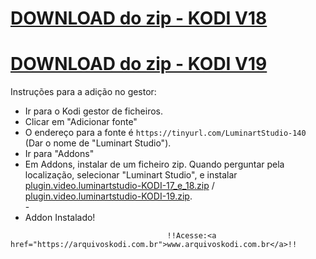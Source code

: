 # <a href="plugin.video.luminartstudio-KODI-17_e_18.zip">DOWNLOAD do zip - KODI V18</a>
# <a href="plugin.video.luminartstudio-KODI-19.zip">DOWNLOAD do zip - KODI V19</a>


Instruções para a adição no gestor:


<p align="left">
  <ul>
    <li>Ir para o Kodi gestor de ficheiros.</li>
    <li>Clicar em "Adicionar fonte"</li>
    <li>O endereço para a fonte é <code>https://tinyurl.com/LuminartStudio-140</code> (Dar o nome de "Luminart Studio").</li>
    <li>Ir para "Addons"</li>
    <li>Em Addons, instalar de um ficheiro zip. Quando perguntar pela localização, selecionar "Luminart Studio", e instalar <a href="plugin.video.luminartstudio-KODI-17_e_18.zip">plugin.video.luminartstudio-KODI-17_e_18.zip</a> / <a href="plugin.video.luminartstudio-KODI-19.zip">plugin.video.luminartstudio-KODI-19.zip</a>.</li>
    -
    <li>Addon Instalado!</li>
    
</ul>

                                       !!Acesse:<a href="https://arquivoskodi.com.br">www.arquivoskodi.com.br</a>!!
                                       

</p>
